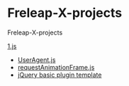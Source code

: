 Freleap-X-projects
==================

Freleap-X-projects


<a href="https://github.com/JackPu/Freleap-X-peojects/tree/master/js">1.js</a>
	<ul>
		<li><a href="https://github.com/JackPu/Freleap-X-peojects/blob/master/js/UserAgent.js">UserAgent.js</a></li>
		<li><a href="https://github.com/JackPu/Freleap-X-peojects/blob/master/js/requestAnimationFrame.js">requestAnimationFrame.js</a></li>
		<li><a href="https://github.com/JackPu/Freleap-X-peojects/blob/master/js/jquery-basic-plugins-template.js">jQuery basic plugin template</a></li>
	</ul>

